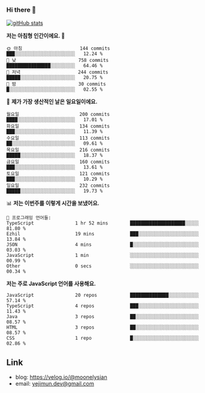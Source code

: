 ### Hi there 👋

<!--
**moonelysian/moonelysian** is a ✨ _special_ ✨ repository because its `README.md` (this file) appears on your GitHub profile.

Here are some ideas to get you started:

- 🔭 I’m currently working on ...
- 🌱 I’m currently learning ...
- 👯 I’m looking to collaborate on ...
- 🤔 I’m looking for help with ...
- 💬 Ask me about ...
- 📫 How to reach me: ...
- 😄 Pronouns: ...
- ⚡ Fun fact: ...
-->

<!-- [![wakatime stats](https://github-readme-stats.vercel.app/api/wakatime?username=moonelysian)](https://github.com/anuraghazra/github-readme-stats) -->

[![gitHub stats](https://github-readme-stats.vercel.app/api?username=moonelysian&show_icons=true)](https://github.com/anuraghazra/github-readme-stats)

<!--START_SECTION:waka-->
**저는 아침형 인간이에요. 🐤** 

```text
🌞 아침                     144 commits         ███░░░░░░░░░░░░░░░░░░░░░░   12.24 % 
🌆 낮　                     758 commits         ████████████████░░░░░░░░░   64.46 % 
🌃 저녁                     244 commits         █████░░░░░░░░░░░░░░░░░░░░   20.75 % 
🌙 밤　                     30 commits          █░░░░░░░░░░░░░░░░░░░░░░░░   02.55 % 
```
📅 **제가 가장 생산적인 날은 일요일이에요.** 

```text
월요일                      200 commits         ████░░░░░░░░░░░░░░░░░░░░░   17.01 % 
화요일                      134 commits         ███░░░░░░░░░░░░░░░░░░░░░░   11.39 % 
수요일                      113 commits         ██░░░░░░░░░░░░░░░░░░░░░░░   09.61 % 
목요일                      216 commits         █████░░░░░░░░░░░░░░░░░░░░   18.37 % 
금요일                      160 commits         ███░░░░░░░░░░░░░░░░░░░░░░   13.61 % 
토요일                      121 commits         ███░░░░░░░░░░░░░░░░░░░░░░   10.29 % 
일요일                      232 commits         █████░░░░░░░░░░░░░░░░░░░░   19.73 % 
```


📊 **저는 이번주를 이렇게 시간을 보냈어요.** 

```text
💬 프로그래밍 언어들: 
TypeScript               1 hr 52 mins        ████████████████████░░░░░   81.80 % 
Ezhil                    19 mins             ███░░░░░░░░░░░░░░░░░░░░░░   13.84 % 
JSON                     4 mins              █░░░░░░░░░░░░░░░░░░░░░░░░   03.03 % 
JavaScript               1 min               ░░░░░░░░░░░░░░░░░░░░░░░░░   00.99 % 
Other                    0 secs              ░░░░░░░░░░░░░░░░░░░░░░░░░   00.34 % 
```

**저는 주로 JavaScript 언어를 사용해요.** 

```text
JavaScript               20 repos            ██████████████░░░░░░░░░░░   57.14 % 
TypeScript               4 repos             ███░░░░░░░░░░░░░░░░░░░░░░   11.43 % 
Java                     3 repos             ██░░░░░░░░░░░░░░░░░░░░░░░   08.57 % 
HTML                     3 repos             ██░░░░░░░░░░░░░░░░░░░░░░░   08.57 % 
CSS                      1 repo              █░░░░░░░░░░░░░░░░░░░░░░░░   02.86 % 
```




<!--END_SECTION:waka-->


## Link
- blog: https://velog.io/@moonelysian
- email: yejimun.dev@gmail.com

